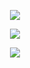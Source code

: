<p align="center"><img src="https://imgur.com/SSqlnTP.png"/></p>
<p align="center">
  <img src="https://imgur.com/c2uK9yz.png"/>
</p>

<p align="center"><img src="https://imgur.com/SSqlnTP.png"/></p>
